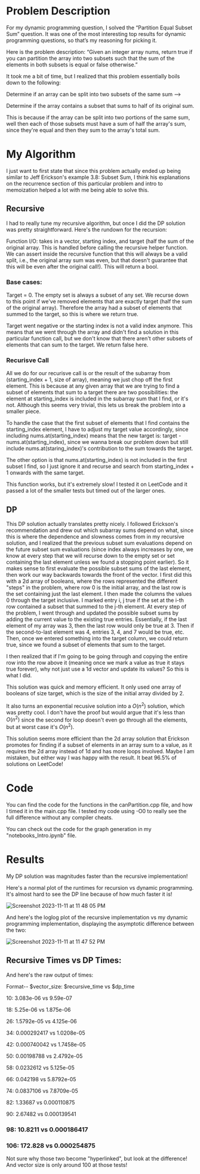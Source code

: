 # Problem Description
For my dynamic programming question, I solved the “Partition Equal Subset Sum” question. It was one of the most interesting top results for dynamic programming questions, so that’s my reasoning for picking it.

Here is the problem description:
“Given an integer array nums, return true if you can partition the array into two subsets such that the sum of the elements in both subsets is equal or false otherwise.”

It took me a bit of time, but I realized that this problem essentially boils down to the following:

Determine if an array can be split into two subsets of the same sum -->

Determine if the array contains a subset that sums to half of its original sum.

This is because if the array can be split into two portions of the same sum, well then each of those subsets must have a sum of half the array's sum, since they're equal and then they sum to the array's total sum.

# My Algorithm
I just want to first state that since this problem actually ended up being similar to Jeff Erickson's example 3.8: Subset Sum, I think his explanations on the recurrence section of this particular problem and intro to memoization helped a lot with me being able to solve this.

## Recursive
I had to really tune my recursive algorithm, but once I did the DP solution was pretty straightforward. Here's the rundown for the recursion:

Function I/O: takes in a vector, starting index, and target (half the sum of the original array. This is handled before calling the recursive helper function. We can assert inside the recursive function that this will always be a valid split, i.e., the original array sum was even, but that doesn't guarantee that this will be even after the original call!). This will return a bool.

### Base cases: 
Target = 0. The empty set is always a subset of any set. We recurse down to this point if we've removed elements that are exactly target (half the sum of the original array). Therefore the array had a subset of elements that summed to the target, so this is where we return true.

Target went negative or the starting index is not a valid index anymore. This means that we went through the array and didn't find a solution in this particular function call, but we don't know that there aren't other subsets of elements that can sum to the target. We return false here.

### Recurisve Call
All we do for our recurisve call is or the result of the subarray from (starting_index + 1, size of array), meaning we just chop off the first element. This is because at any given array that we are trying to find a subset of elements that sum to a target there are two possibilities: the element at starting_index is included in the subarray sum that I find, or it's not. Although this seems very trivial, this lets us break the problem into a smaller piece. 

To handle the case that the first subset of elements that I find contains the starting_index element, I have to adjust my target value accordingly, since including nums.at(starting_index) means that the new target is: target - nums.at(starting_index), since we wanna break our problem down but still include nums.at(staring_index)'s contribution to the sum towards the target. 

The other option is that nums.at(starting_index) is not included in the first subset I find, so I just ignore it and recurse and search from starting_index + 1 onwards with the same target.

This function works, but it's extremely slow! I tested it on LeetCode and it passed a lot of the smaller tests but timed out of the larger ones.
## DP
This DP solution actually translates pretty nicely. I followed Erickson's recommendation and drew out which subarray sums depend on what, since this is where the dependence and slowness comes from in my recursive solution, and I realized that the previous subset sum evaluations depend on the future subset sum evaluations (since index always increases by one, we know at every step that we will recurse down to the empty set or set containing the last element unless we found a stopping point earlier). So it makes sense to first evaluate the possible subset sums of the last element, then work our way backwards towards the front of the vector. I first did this with a 2d array of booleans, where the rows represented the different "steps" in the problem, where row 0 is the initial array, and the last row is the set containing just the last element. I then made the columns the values 0 through the target inclusive. I marked entry i, j true if the set at the i-th row contained a subset that summed to the j-th element. At every step of the problem, I went through and updated the possible subset sums by adding the current value to the existing true entries. Essentially, if the last element of my array was 3, then the last row would only be true at 3. Then if the second-to-last element was 4, entries 3, 4, and 7 would be true, etc. Then, once we entered something into the target column, we could return true, since we found a subset of elements that sum to the target.

I then realized that if I'm going to be going through and copying the entire row into the row above it (meaning once we mark a value as true it stays true forever), why not just use a 1d vector and update its values? So this is what I did.

This solution was quick and memory efficient. It only used one array of booleans of size target, which is the size of the initial array divided by 2.

It also turns an exponential recusive solution into a $O(n^2)$ solution, which was pretty cool. I don't have the proof but would argue that it's less than $O(n^2)$ since the second for loop doesn't even go through all the elements, but at worst case it's $O(n^2)$.

This solution seems more efficient than the 2d array solution that Erickson promotes for finding if a subset of elements in an array sum to a value, as it requires the 2d array instead of 1d and has more loops involved. Maybe I am mistaken, but either way I was happy with the result. It beat 96.5% of solutions on LeetCode!

# Code
You can find the code for the functions in the canPartition.cpp file, and how I timed it in the main.cpp file. I tested my code using -O0 to really see the full difference without any compiler cheats. 

You can check out the code for the graph generation in my "notebooks_Intro.ipynb" file.

# Results
My DP solution was magnitudes faster than the recursive implementation!

Here's a normal plot of the runtimes for recursion vs dynamic programming. It's almost hard to see the DP line because of how much faster it is!

![Screenshot 2023-11-11 at 11 48 05 PM](https://github.com/ethansirois/dp/assets/114622541/df1cc8b4-9cd4-4e9f-9439-1ccadd64830d)

And here's the loglog plot of the recursive implementation vs my dynamic programming implementation, displaying the asymptotic difference between the two:

![Screenshot 2023-11-11 at 11 47 52 PM](https://github.com/ethansirois/dp/assets/114622541/48e0cf97-e23c-47bd-b729-29743b14d50d)


## Recursive Times vs DP Times: 
And here's the raw output of times:

Format-- $vector_size: $recursive_time vs $dp_time

10: 3.083e-06 vs 9.59e-07

18: 5.25e-06 vs 1.875e-06

26: 1.5792e-05 vs 4.125e-06

34: 0.000292417 vs 1.0208e-05

42: 0.000740042 vs 1.7458e-05

50: 0.00198788 vs 2.4792e-05

58: 0.0232612 vs 5.125e-05

66: 0.042198 vs 5.8792e-05

74: 0.0837106 vs 7.8709e-05

82: 1.33687 vs 0.000110875

90: 2.67482 vs 0.000139541

### 98: 10.8211 vs 0.000186417

### 106: 172.828 vs 0.000254875

Not sure why those two become "hyperlinked", but look at the difference! And vector size is only around 100 at those tests!

